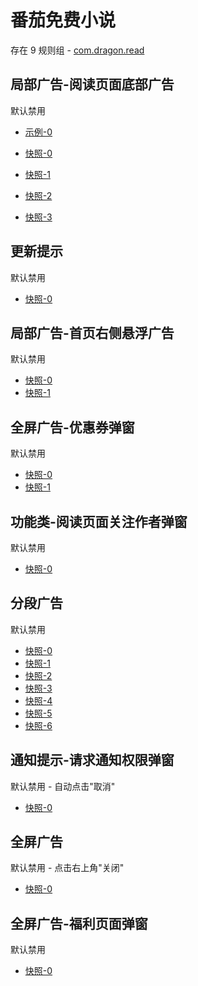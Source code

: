 # 番茄免费小说

存在 9 规则组 - [com.dragon.read](/src/apps/com.dragon.read.ts)

## 局部广告-阅读页面底部广告

默认禁用

- [示例-0](https://m.gkd.li/57941037/d2f7c62c-be88-4668-b276-68bb53edfaad)

- [快照-0](https://i.gkd.li/i/12908734)
- [快照-1](https://i.gkd.li/i/14193836)
- [快照-2](https://i.gkd.li/i/13520314)
- [快照-3](https://i.gkd.li/i/12908734)

## 更新提示

默认禁用

- [快照-0](https://i.gkd.li/i/12716477)

## 局部广告-首页右侧悬浮广告

默认禁用

- [快照-0](https://i.gkd.li/i/12716506)
- [快照-1](https://i.gkd.li/i/13318796)

## 全屏广告-优惠券弹窗

默认禁用

- [快照-0](https://i.gkd.li/i/12910159)
- [快照-1](https://i.gkd.li/i/12878266)

## 功能类-阅读页面关注作者弹窗

默认禁用

- [快照-0](https://i.gkd.li/i/13399505)

## 分段广告

默认禁用

- [快照-0](https://i.gkd.li/i/13520160)
- [快照-1](https://i.gkd.li/i/13843155)
- [快照-2](https://i.gkd.li/i/13520219)
- [快照-3](https://i.gkd.li/i/13674550)
- [快照-4](https://i.gkd.li/i/13674556)
- [快照-5](https://i.gkd.li/i/13816453)
- [快照-6](https://i.gkd.li/i/13816454)

## 通知提示-请求通知权限弹窗

默认禁用 - 自动点击"取消"

- [快照-0](https://i.gkd.li/i/12716592)

## 全屏广告

默认禁用 - 点击右上角"关闭"

- [快照-0](https://i.gkd.li/i/13191156)

## 全屏广告-福利页面弹窗

默认禁用

- [快照-0](https://i.gkd.li/i/14292475)
